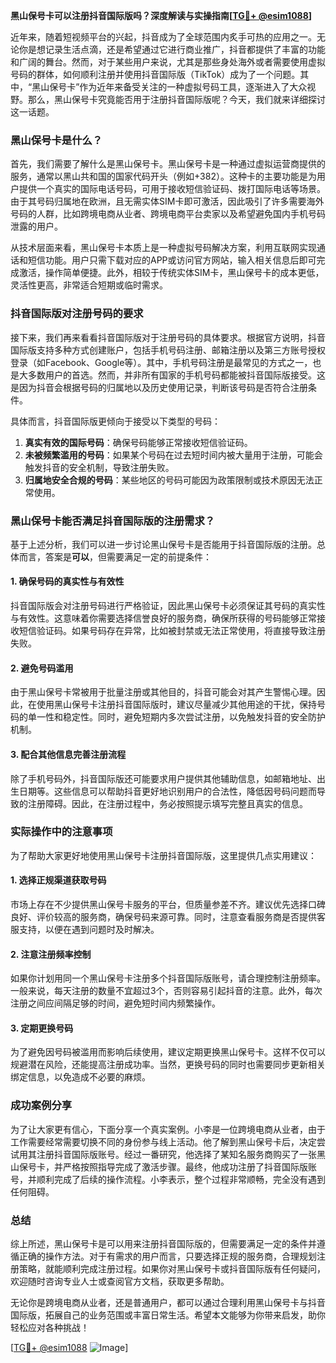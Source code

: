 **黑山保号卡可以注册抖音国际版吗？深度解读与实操指南[[TG💪+ @esim1088](https://t.me/s/esim1088)]**

近年来，随着短视频平台的兴起，抖音成为了全球范围内炙手可热的应用之一。无论你是想记录生活点滴，还是希望通过它进行商业推广，抖音都提供了丰富的功能和广阔的舞台。然而，对于某些用户来说，尤其是那些身处海外或者需要使用虚拟号码的群体，如何顺利注册并使用抖音国际版（TikTok）成为了一个问题。其中，“黑山保号卡”作为近年来备受关注的一种虚拟号码工具，逐渐进入了大众视野。那么，黑山保号卡究竟能否用于注册抖音国际版呢？今天，我们就来详细探讨这一话题。

### 黑山保号卡是什么？

首先，我们需要了解什么是黑山保号卡。黑山保号卡是一种通过虚拟运营商提供的服务，通常以黑山共和国的国家代码开头（例如+382）。这种卡的主要功能是为用户提供一个真实的国际电话号码，可用于接收短信验证码、拨打国际电话等场景。由于其号码归属地在欧洲，且无需实体SIM卡即可激活，因此吸引了许多需要海外号码的人群，比如跨境电商从业者、跨境电商平台卖家以及希望避免国内手机号码泄露的用户。

从技术层面来看，黑山保号卡本质上是一种虚拟号码解决方案，利用互联网实现通话和短信功能。用户只需下载对应的APP或访问官方网站，输入相关信息后即可完成激活，操作简单便捷。此外，相较于传统实体SIM卡，黑山保号卡的成本更低，灵活性更高，非常适合短期或临时需求。

### 抖音国际版对注册号码的要求

接下来，我们再来看看抖音国际版对于注册号码的具体要求。根据官方说明，抖音国际版支持多种方式创建账户，包括手机号码注册、邮箱注册以及第三方账号授权登录（如Facebook、Google等）。其中，手机号码注册是最常见的方式之一，也是大多数用户的首选。然而，并非所有国家的手机号码都能被抖音国际版接受。这是因为抖音会根据号码的归属地以及历史使用记录，判断该号码是否符合注册条件。

具体而言，抖音国际版更倾向于接受以下类型的号码：
1. **真实有效的国际号码**：确保号码能够正常接收短信验证码。
2. **未被频繁滥用的号码**：如果某个号码在过去短时间内被大量用于注册，可能会触发抖音的安全机制，导致注册失败。
3. **归属地安全合规的号码**：某些地区的号码可能因为政策限制或技术原因无法正常使用。

### 黑山保号卡能否满足抖音国际版的注册需求？

基于上述分析，我们可以进一步讨论黑山保号卡是否能用于抖音国际版的注册。总体而言，答案是**可以**，但需要满足一定的前提条件：

#### 1. 确保号码的真实性与有效性
抖音国际版会对注册号码进行严格验证，因此黑山保号卡必须保证其号码的真实性与有效性。这意味着你需要选择信誉良好的服务商，确保所获得的号码能够正常接收短信验证码。如果号码存在异常，比如被封禁或无法正常使用，将直接导致注册失败。

#### 2. 避免号码滥用
由于黑山保号卡常被用于批量注册或其他目的，抖音可能会对其产生警惕心理。因此，在使用黑山保号卡注册抖音国际版时，建议尽量减少其他用途的干扰，保持号码的单一性和稳定性。同时，避免短期内多次尝试注册，以免触发抖音的安全防护机制。

#### 3. 配合其他信息完善注册流程
除了手机号码外，抖音国际版还可能要求用户提供其他辅助信息，如邮箱地址、出生日期等。这些信息可以帮助抖音更好地识别用户的合法性，降低因号码问题而导致的注册障碍。因此，在注册过程中，务必按照提示填写完整且真实的信息。

### 实际操作中的注意事项

为了帮助大家更好地使用黑山保号卡注册抖音国际版，这里提供几点实用建议：

#### 1. 选择正规渠道获取号码
市场上存在不少提供黑山保号卡服务的平台，但质量参差不齐。建议优先选择口碑良好、评价较高的服务商，确保号码来源可靠。同时，注意查看服务商是否提供客服支持，以便在遇到问题时及时解决。

#### 2. 注意注册频率控制
如果你计划用同一个黑山保号卡注册多个抖音国际版账号，请合理控制注册频率。一般来说，每天注册的数量不宜超过3个，否则容易引起抖音的注意。此外，每次注册之间应间隔足够的时间，避免短时间内频繁操作。

#### 3. 定期更换号码
为了避免因号码被滥用而影响后续使用，建议定期更换黑山保号卡。这样不仅可以规避潜在风险，还能提高注册成功率。当然，更换号码的同时也需要同步更新相关绑定信息，以免造成不必要的麻烦。

### 成功案例分享

为了让大家更有信心，下面分享一个真实案例。小李是一位跨境电商从业者，由于工作需要经常需要切换不同的身份参与线上活动。他了解到黑山保号卡后，决定尝试用其注册抖音国际版账号。经过一番研究，他选择了某知名服务商购买了一张黑山保号卡，并严格按照指导完成了激活步骤。最终，他成功注册了抖音国际版账号，并顺利完成了后续的操作流程。小李表示，整个过程非常顺畅，完全没有遇到任何阻碍。

### 总结

综上所述，黑山保号卡是可以用来注册抖音国际版的，但需要满足一定的条件并遵循正确的操作方法。对于有需求的用户而言，只要选择正规的服务商，合理规划注册策略，就能顺利完成注册过程。如果你对黑山保号卡或抖音国际版有任何疑问，欢迎随时咨询专业人士或查阅官方文档，获取更多帮助。

无论你是跨境电商从业者，还是普通用户，都可以通过合理利用黑山保号卡与抖音国际版，拓展自己的业务范围或丰富日常生活。希望本文能够为你带来启发，助你轻松应对各种挑战！

[[TG💪+ @esim1088](https://t.me/s/esim1088) ![Image](https://i.postimg.cc/4NQfJmqS/Snipaste-2025-05-13-00-14-12.png)]